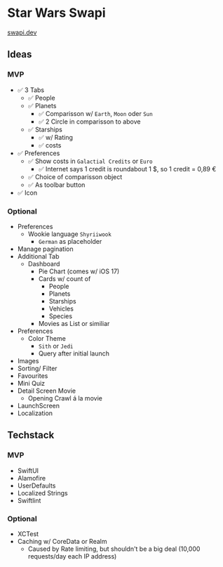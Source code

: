 #  Star Wars Swapi

[swapi.dev](https://swapi.dev/documentation#root)

## Ideas

### MVP

- ✅ 3 Tabs
    - ✅ People
    - ✅ Planets
        - ✅ Comparisson w/ `Earth`, `Moon` oder `Sun`
        - ✅ 2 Circle in comparisson to above
    - ✅ Starships
        - ✅ w/ Rating
        - ✅ costs
- ✅ Preferences
    - ✅ Show costs in `Galactial Credits` or `Euro`
        - ✅ Internet says 1 credit is roundabout 1 $, so 1 credit = 0,89 €
    - ✅ Choice of comparisson object
    - ✅ As toolbar button
- ✅ Icon

### Optional

- Preferences
    - Wookie language `Shyriiwook`
        - `German` as placeholder
- Manage pagination
- Additional Tab
    - Dashboard
        - Pie Chart (comes w/ iOS 17)
        - Cards w/ count of
            - People
            - Planets
            - Starships
            - Vehicles
            - Species
        - Movies as List or similiar
- Preferences
    - Color Theme
        - `Sith` or `Jedi`
        - Query after initial launch
- Images
- Sorting/ Filter
- Favourites
- Mini Quiz
- Detail Screen Movie
    - Opening Crawl á la movie
- LaunchScreen
- Localization

## Techstack

### MVP

- SwiftUI
- Alamofire
- UserDefaults
- Localized Strings
- Swiftlint

### Optional
- XCTest
- Caching w/ CoreData or Realm
    - Caused by Rate limiting, but shouldn't be a big deal (10,000 requests/day each IP address)
